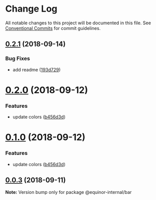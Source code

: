 # Change Log

All notable changes to this project will be documented in this file.
See [Conventional Commits](https://conventionalcommits.org) for commit guidelines.

<a name="0.2.1"></a>
## [0.2.1](https://github.com/batfink/equinor-react-components-dry-run/compare/@equinor-internal/bar@0.2.0...@equinor-internal/bar@0.2.1) (2018-09-14)


### Bug Fixes

* add readme ([193d729](https://github.com/batfink/equinor-react-components-dry-run/commit/193d729))





<a name="0.2.0"></a>
# [0.2.0](https://github.com/batfink/equinor-react-components-dry-run/compare/@equinor-internal/bar@0.0.2...@equinor-internal/bar@0.2.0) (2018-09-12)


### Features

* update colors ([b456d3d](https://github.com/batfink/equinor-react-components-dry-run/commit/b456d3d))





<a name="0.1.0"></a>
# [0.1.0](https://github.com/batfink/equinor-react-components-dry-run/compare/@equinor-internal/bar@0.0.2...@equinor-internal/bar@0.1.0) (2018-09-12)


### Features

* update colors ([b456d3d](https://github.com/batfink/equinor-react-components-dry-run/commit/b456d3d))





<a name="0.0.3"></a>
## [0.0.3](https://github.com/batfink/equinor-react-components-dry-run/compare/@equinor-internal/bar@0.0.2...@equinor-internal/bar@0.0.3) (2018-09-11)

**Note:** Version bump only for package @equinor-internal/bar
